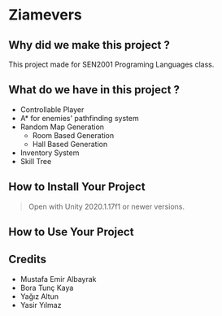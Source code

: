 # Ziamevers

## Why did we make this project ?
This project made for SEN2001 Programing Languages class.

## What do we have in this project ? 
- Controllable Player
- A* for enemies' pathfinding system
- Random Map Generation 
    - Room Based Generation
    - Hall Based Generation
- Inventory System 
- Skill Tree

## How to Install Your Project

> Open with Unity 2020.1.17f1 or newer versions. 

## How to Use Your Project



## Credits

- Mustafa Emir Albayrak
- Bora Tunç Kaya
- Yağız Altun
- Yasir Yılmaz
